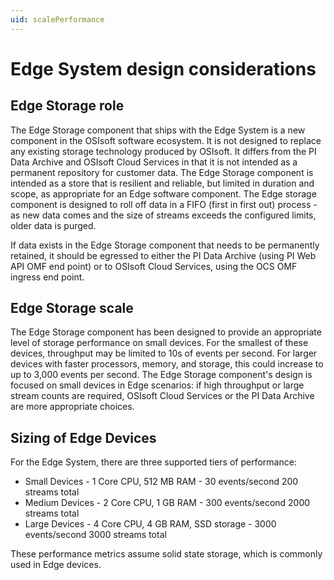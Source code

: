 ```yaml
---
uid: scalePerformance
---
```


# Edge System design considerations

## Edge Storage role

The Edge Storage component that ships with the Edge System is a new component in the OSIsoft software ecosystem. It is not designed to replace any existing storage technology produced by OSIsoft. It differs from the PI Data Archive and OSIsoft Cloud Services in that it is not intended as a permanent repository for customer data. The Edge Storage component is intended as a store that is resilient and reliable, but limited in duration and scope, as appropriate for an Edge software component. The Edge storage component is designed to roll off data in a FIFO (first in first out) process - as new data comes and the size of streams exceeds the configured limits, older data is purged.

If data exists in the Edge Storage component that needs to be permanently retained, it should be egressed to either the PI Data Archive (using PI Web API OMF end point) or to OSIsoft Cloud Services, using the OCS OMF ingress end point.

## Edge Storage scale

The Edge Storage component has been designed to provide an appropriate level of storage performance on small devices. For the smallest of these devices, throughput may be limited to 10s of events per second. For larger devices with faster processors, memory, and storage, this could increase to up to 3,000 events per second. The Edge Storage component's design is focused on small devices in Edge scenarios: if high throughput or large stream counts are required, OSIsoft Cloud Services or the PI Data Archive are more appropriate choices.

## Sizing of Edge Devices

For the Edge System, there are three supported tiers of performance:

* Small Devices - 1 Core CPU, 512 MB RAM - 30 events/second 200 streams total
* Medium Devices - 2 Core CPU, 1 GB RAM - 300 events/second 2000 streams total
* Large Devices - 4 Core CPU, 4 GB RAM, SSD storage - 3000 events/second 3000 streams total

These performance metrics assume solid state storage, which is commonly used in Edge devices.
